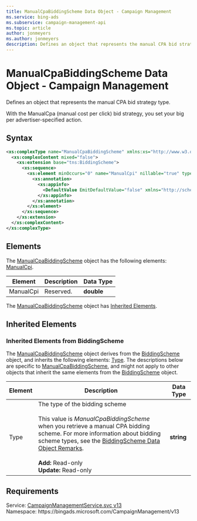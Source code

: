 ```yaml
---
title: ManualCpaBiddingScheme Data Object - Campaign Management
ms.service: bing-ads
ms.subservice: campaign-management-api
ms.topic: article
author: jonmeyers
ms.author: jonmeyers
description: Defines an object that represents the manual CPA bid strategy type.
---
```

# ManualCpaBiddingScheme Data Object - Campaign Management
Defines an object that represents the manual CPA bid strategy type.

With the ManualCpa (manual cost per click) bid strategy, you set your big per advertiser-specified action.

## Syntax
```xml
<xs:complexType name="ManualCpaBiddingScheme" xmlns:xs="http://www.w3.org/2001/XMLSchema">
  <xs:complexContent mixed="false">
    <xs:extension base="tns:BiddingScheme">
      <xs:sequence>
        <xs:element minOccurs="0" name="ManualCpi" nillable="true" type="xs:double">
          <xs:annotation>
            <xs:appinfo>
              <DefaultValue EmitDefaultValue="false" xmlns="http://schemas.microsoft.com/2003/10/Serialization/" />
            </xs:appinfo>
          </xs:annotation>
        </xs:element>
      </xs:sequence>
    </xs:extension>
  </xs:complexContent>
</xs:complexType>
```

## <a name="elements"></a>Elements

The [ManualCpaBiddingScheme](manualcpabiddingscheme.md) object has the following elements: [ManualCpi](#manualcpi).

|Element|Description|Data Type|
|-----------|---------------|-------------|
|<a name="manualcpi"></a>ManualCpi|Reserved.|**double**|

The [ManualCpaBiddingScheme](manualcpabiddingscheme.md) object has [Inherited Elements](#inheritedelements).

## <a name="inheritedelements"></a>Inherited Elements

### <a name="inheritedelementsbiddingscheme"></a>Inherited Elements from BiddingScheme
The [ManualCpaBiddingScheme](manualcpabiddingscheme.md) object derives from the [BiddingScheme](biddingscheme.md) object, and inherits the following elements: [Type](#type). The descriptions below are specific to [ManualCpaBiddingScheme](manualcpabiddingscheme.md), and might not apply to other objects that inherit the same elements from the [BiddingScheme](biddingscheme.md) object.  

|Element|Description|Data Type|
|-----------|---------------|-------------|
|<a name="type"></a>Type|The type of the bidding scheme<br/><br/>This value is *ManualCpaBiddingScheme* when you retrieve a manual CPA bidding scheme. For more information about bidding scheme types, see the [BiddingScheme Data Object Remarks](biddingscheme.md#remarks).<br/><br/>**Add:** Read-only<br/>**Update:** Read-only|**string**|

## Requirements
Service: [CampaignManagementService.svc v13](https://campaign.api.bingads.microsoft.com/Api/Advertiser/CampaignManagement/v13/CampaignManagementService.svc)  
Namespace: https\://bingads.microsoft.com/CampaignManagement/v13  

